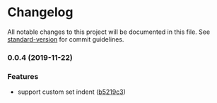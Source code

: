 # Changelog

All notable changes to this project will be documented in this file. See [standard-version](https://github.com/conventional-changelog/standard-version) for commit guidelines.

### 0.0.4 (2019-11-22)

### Features

- support custom set indent ([b5219c3](https://github.com/supperchong/pretty-json/commit/b5219c3d40a582312d4c7b8ffc363d72311ce5b1))

